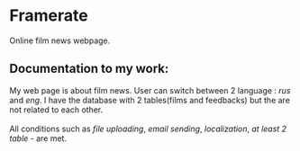 # Framerate
Online film news webpage.
## Documentation to my work:
My web page is about film news. User can switch between 2 language : *rus* and *eng*. I have the database with 2 tables(films and feedbacks) but the are not related to each other.<br/><br/>
All conditions such as *file uploading*, *email sending*, *localization*, *at least 2 table* - are met.

